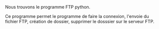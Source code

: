 Nous trouvons le programme FTP python.

Ce programme permet le programme de faire la connexion, l'envoie du fichier FTP, création de dossier, supprimer le dosssier sur le serveur FTP.
